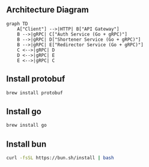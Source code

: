 
## Architecture Diagram

```mermaid
graph TD
    A["Client"] -->|HTTP| B["API Gateway"]
    B -->|gRPC| C["Auth Service (Go + gRPC)"]
    B -->|gRPC| D["Shortener Service (Go + gRPC)"]
    B -->|gRPC| E["Redirector Service (Go + gRPC)"]
    C <-->|gRPC| D
    D <-->|gRPC| E
    E <-->|gRPC| C
```



## Install protobuf

```bash
brew install protobuf
```

## Install go
```bash
brew install go
```


## Install bun
```bash
curl -fsSL https://bun.sh/install | bash 
```

